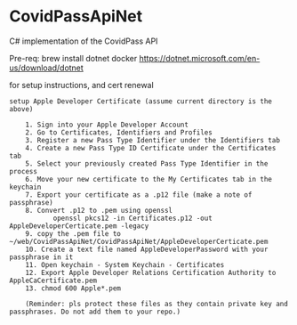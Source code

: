 # CovidPassApiNet
C# implementation of the CovidPass API

Pre-req:  brew install dotnet
          docker
          https://dotnet.microsoft.com/en-us/download/dotnet

for setup instructions, and cert renewal

    setup Apple Developer Certificate (assume current directory is the above)

        1. Sign into your Apple Developer Account
        2. Go to Certificates, Identifiers and Profiles
        3. Register a new Pass Type Identifier under the Identifiers tab
        4. Create a new Pass Type ID Certificate under the Certificates tab
        5. Select your previously created Pass Type Identifier in the process
        6. Move your new certificate to the My Certificates tab in the keychain
        7. Export your certificate as a .p12 file (make a note of passphrase)
        8. Convert .p12 to .pem using openssl
               openssl pkcs12 -in Certificates.p12 -out AppleDeveloperCerticate.pem -legacy
        9. copy the .pem file to ~/web/CovidPassApiNet/CovidPassApiNet/AppleDeveloperCerticate.pem
        10. Create a text file named AppleDeveloperPassword with your passphrase in it
        11. Open keychain - System Keychain - Certificates
        12. Export Apple Developer Relations Certification Authority to AppleCaCertificate.pem
        13. chmod 600 Apple*.pem 

        (Reminder: pls protect these files as they contain private key and passphrases. Do not add them to your repo.)
    

